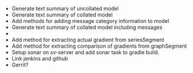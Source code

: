 * Generate text summary of uncollated model
* Generate text summary of collated model
* Add methods for adding message category information to model
* Generate text summary of collated model including messages
* 
* Add method for extracting actual gradient from seriesSegment
* Add method for extracting comparison of gradients from graphSegment
* Setup sonar on sv-server and add sonar task to gradle build.
* Link jenkins and github
* Gerrit?
